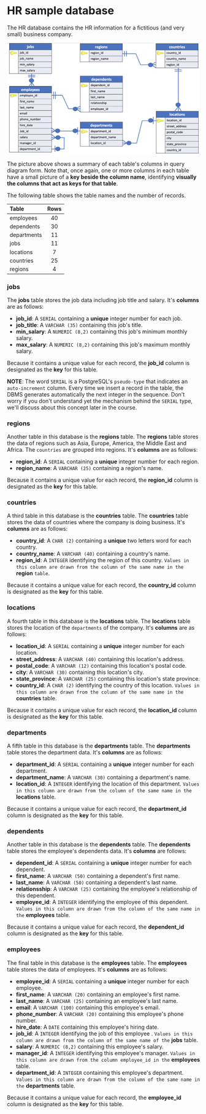 # HR sample database

The HR database contains the HR information for a fictitious (and very small) business company.

![hr database](./images/13_hr.png)

The picture above shows a summary of each table's columns in query diagram form. Note that, once again, one or more columns in each table have a small picture of a **key beside the column name**, identifying **visually the columns that act as keys for that table**.

The following table shows the table names and the number of records.

| Table  | Rows |
|:-------|:----:|
|employees|40|
|dependents|30|
|departments|11|
|jobs|11|
|locations|7|
|countries|25|
|regions|4|

### jobs

The **jobs** table stores the job data including job title and salary. It's **columns** are as follows:

- **job_id**: A `SERIAL` containing a **unique** integer number for each job.
- **job_title**: A `VARCHAR (35)` containing this job's title.
- **min_salary**: A `NUMERIC (8,2)` containing this job's minimum monthly salary.
- **max_salary**: A `NUMERIC (8,2)` containing this job's maximum monthly salary.

Because it contains a unique value for each record, the **job_id** column is designated as the **key** for this table.

**NOTE**: The word `SERIAL` is a PostgreSQL's `pseudo-type` that indicates an `auto-increment` column. Every time we insert a record in the table, the DBMS generates automatically the next integer in the sequence. Don't worry if you don't understand yet the mechanism behind the `SERIAL` type, we'll discuss about this concept later in the course.

### regions

Another table in this database is the **regions** table. The **regions** table stores the data of regions such as Asia, Europe, America, the Middle East and Africa. The `countries` are grouped into regions. It's **columns** are as follows:

- **region_id**: A `SERIAL` containing a **unique** integer number for each region.
- **region_name**: A `VARCHAR (25)` containing a region's name.

Because it contains a unique value for each record, the **region_id** column is designated as the **key** for this table.

### countries

A third table in this database is the **countries** table. The **countries** table stores the data of countries where the company is doing business. It's **columns** are as follows:

- **country_id**: A `CHAR (2)` containing a **unique** two letters word for each country.
- **country_name**: A `VARCHAR (40)` containing a country's name.
- **region_id**: A `INTEGER` identifying the region of this country. `Values in this column are drawn from the column of the same name in the` **region** `table`.

Because it contains a unique value for each record, the **country_id** column is designated as the **key** for this table.

### locations

A fourth table in this database is the **locations** table. The **locations** table stores the location of the `departments` of the company. It's **columns** are as follows:

- **location_id**: A `SERIAL` containing a **unique** integer number for each location.
- **street_address**: A `VARCHAR (40)` containing this location's address.
- **postal_code**: A `VARCHAR (12)` containing this location's postal code.
- **city**: A `VARCHAR (30)` containing this location's city.
- **state_province**: A `VARCHAR (25)` containing this location's state province.
- **country_id**: A `CHAR (2)` identifying the country of this location. `Values in this column are drawn from the column of the same name in the` **countries** table.

Because it contains a unique value for each record, the **location_id** column is designated as the **key** for this table.

### departments

A fifth table in this database is the **departments** table. The **departments** table stores the department data. It's **columns** are as follows:

- **department_id**: A `SERIAL` containing a **unique** integer number for each department.
- **department_name**: A `VARCHAR (30)` containing a department's name.
- **location_id**: A `INTEGER` identifying the location of this department. `Values in this column are drawn from the column of the same name in the` **locations** table.

Because it contains a unique value for each record, the **department_id** column is designated as the **key** for this table.

### dependents

Another table in this database is the **dependents** table. The **dependents** table stores the employee's dependents data. It's **columns** are follows:

- **dependent_id**: A `SERIAL` containing a **unique** integer number for each dependent.
- **first_name**: A `VARCHAR (50)` containing a dependent's first name.
- **last_name**: A `VARCHAR (50)` containing a dependent's last name.
- **relationsship**: A `VARCHAR (25)` containing the employee's relationship of this dependent.
- **employee_id**: A `INTEGER` identifying the employee of this dependent. `Values in this column are drawn from the column of the same name in the` **employees** table.

Because it contains a unique value for each record, the **dependent_id** column is designated as the **key** for this table.

### employees

The final table in this database is the **employees** table. The **employees** table stores the data of employees. It's **columns** are as follows:

- **employee_id**: A `SERIAL` containing a **unique** integer number for each employee.
- **first_name**: A `VARCHAR (20)` containing an employee's first name.
- **last_name**: A `VARCHAR (25)` containing an employee's last name.
- **email**: A `VARCHAR (100)` containing this employee's email.
- **phone_number**: A `VARCHAR (20)` containing this employee's phone number.
- **hire_date**: A `DATE` containing this employee's hiring date.
- **job_id**: A `INTEGER` identifying the job of this employee . `Values in this column are drawn from the column of the same name of the` **jobs** table.
- **salary**: A `NUMERIC (8,2)` containing this employee's salary.
- **manager_id**: A `INTEGER` identifying this employee's manager. `Values in this column are drawn from the column employee_id in the` **employees** table.
- **department_id**: A `INTEGER` containing this employee's department. `Values in this column are drawn from the column of the same name in the` **departments** table.

Because it contains a unique value for each record, the **employee_id** column is designated as the **key** for this table.
